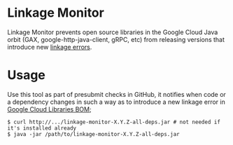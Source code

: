 # Linkage Monitor

Linkage Monitor prevents open source libraries in the Google Cloud Java orbit (GAX,
google-http-java-client, gRPC, etc) from releasing versions that introduce new [linkage errors](
../library-best-practices/glossary.md#types-of-conflicts-and-compatibility).

# Usage

Use this tool as part of presubmit checks in GitHub, it notifies when code or a dependency changes
in such a way as to introduce a new linkage error in [Google Cloud Libraries BOM](
../#google-libraries-bom);

```
$ curl http://.../linkage-monitor-X.Y.Z-all-deps.jar # not needed if it's installed already
$ java -jar /path/to/linkage-monitor-X.Y.Z-all-deps.jar
```